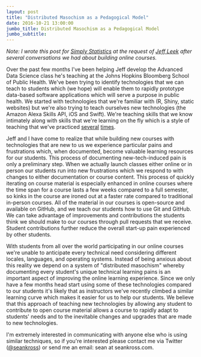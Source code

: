 ```yaml
---
layout: post
title: "Distributed Masochism as a Pedagogical Model"
date: 2016-10-21 13:00:00
jumbo_title: Distributed Masochism as a Pedagogical Model
jumbo_subtitle:
---
```


_Note: I wrote this post for 
[Simply Statistics](http://simplystatistics.org/2016/10/20/distributed-masochism-as-a-pedagogical-model/)
at the request of [Jeff Leek](http://jtleek.com/) after several conversations
we had about building online courses._

Over the past few months I've been helping Jeff develop the Advanced Data
Science class he's teaching at the Johns Hopkins Bloomberg School of Public
Health. We've been trying to identify technologies that we can teach to
students which (we hope) will enable them to rapidly prototype data-based
software applications which will serve a purpose in public health. We started with 
technologies that we're familiar with (R, Shiny, static websites) but we're 
also trying to teach ourselves new technologies (the Amazon Alexa Skills API, 
iOS and Swift). We're teaching skills that we know intimately along with skills
that we're learning on the fly which is a style of teaching that we've practiced
[several](https://www.coursera.org/specializations/jhu-data-science)
[times](https://www.coursera.org/specializations/r). 

Jeff and I have come to realize that while building new courses with 
technologies that are new to us we experience particular pains and frustrations
which, when documented, become valuable learning resources for our students.
This process of documenting new-tech-induced pain is only a preliminary step.
When we actually launch classes either online or 
in person our students run into new frustrations which we respond to with
changes to either documentation or course content. This process of quickly
iterating on course material is especially enhanced in online courses where the
time span for a course lasts a few weeks compared to a full semester, so kinks
in the course are ironed out at a faster rate compared to traditional in-person
courses. All of the material in our courses is open-source and available on
GitHub, and we teach our students how to use Git and GitHub.  We can take
advantage of improvements and contributions the students think we should make
to our courses through pull requests that we receive. Student contributions 
further reduce the overall start-up pain experienced by other students.

With students from all over the world participating in our online courses we're
unable to anticipate every technical need considering different locales,
languages, and operating systems. Instead of being anxious about this reality
we depend on a system of "distributed masochism" whereby documenting every 
student's unique technical learning pains is an important aspect of improving 
the online learning experience. Since we only have a few months head start 
using some of these technologies compared to our students it's likely that as
instructors we've recently climbed a similar learning curve which makes it
easier for us to help our students. We believe that this approach of teaching
new technologies by allowing any student to contribute to open course material
allows a course to rapidly adapt to students' needs and to the inevitable
changes and upgrades that are made to new technologies. 

I'm extremely interested in communicating with anyone else who is using similar techniques, so if you're interested please contact me via Twitter (<a href="https://twitter.com/seankross">@seankross</a>) or send me an email: sean at seankross.com.
